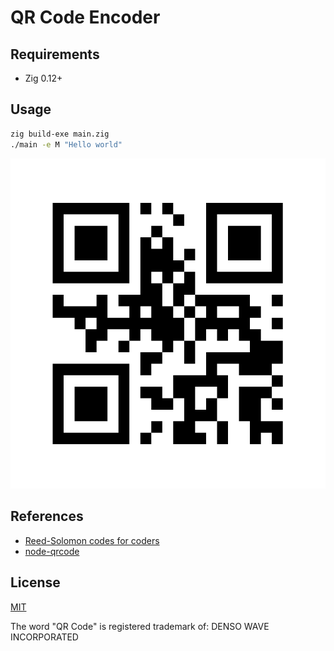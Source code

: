 # QR Code Encoder

## Requirements

- Zig 0.12+

## Usage

```bash
zig build-exe main.zig
./main -e M "Hello world"
```

![QR Code](./demo.png)

## References

- [Reed-Solomon codes for coders](https://en.wikiversity.org/wiki/Reed%E2%80%93Solomon_codes_for_coders)
- [node-qrcode](https://github.com/soldair/node-qrcode)

## License

[MIT](./LICENSE.md)

The word "QR Code" is registered trademark of:
DENSO WAVE INCORPORATED

